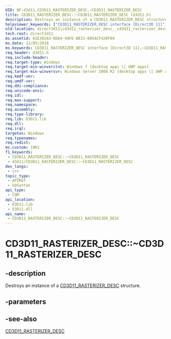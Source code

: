 ```yaml
---
UID: NF:d3d11.CD3D11_RASTERIZER_DESC.~CD3D11_RASTERIZER_DESC
title: CD3D11_RASTERIZER_DESC::~CD3D11_RASTERIZER_DESC (d3d11.h)
description: Destroys an instance of a CD3D11_RASTERIZER_DESC structure.
helpviewer_keywords: ["CD3D11_RASTERIZER_DESC interface [Direct3D 11]","~CD3D11_RASTERIZER_DESC destructor","CD3D11_RASTERIZER_DESC.~CD3D11_RASTERIZER_DESC","CD3D11_RASTERIZER_DESC::~CD3D11_RASTERIZER_DESC","CD3D11_RASTERIZER_DESC::~CD3D11_RASTERIZER_DESC()","d3d11/CD3D11_RASTERIZER_DESC::~CD3D11_RASTERIZER_DESC","direct3d11.cd3d11_rasterizer_desc__cd3d11_rasterizer_desc__destructor","~CD3D11_RASTERIZER_DESC","~CD3D11_RASTERIZER_DESC destructor [Direct3D 11]","~CD3D11_RASTERIZER_DESC destructor [Direct3D 11]","CD3D11_RASTERIZER_DESC interface"]
old-location: direct3d11\cd3d11_rasterizer_desc__cd3d11_rasterizer_desc__destructor.htm
tech.root: direct3d11
ms.assetid: 62E30263-6D64-49FE-B815-085ACF420F04
ms.date: 12/05/2018
ms.keywords: CD3D11_RASTERIZER_DESC interface [Direct3D 11],~CD3D11_RASTERIZER_DESC destructor, CD3D11_RASTERIZER_DESC.~CD3D11_RASTERIZER_DESC, CD3D11_RASTERIZER_DESC::~CD3D11_RASTERIZER_DESC, CD3D11_RASTERIZER_DESC::~CD3D11_RASTERIZER_DESC(), d3d11/CD3D11_RASTERIZER_DESC::~CD3D11_RASTERIZER_DESC, direct3d11.cd3d11_rasterizer_desc__cd3d11_rasterizer_desc__destructor, ~CD3D11_RASTERIZER_DESC, ~CD3D11_RASTERIZER_DESC destructor [Direct3D 11], ~CD3D11_RASTERIZER_DESC destructor [Direct3D 11],CD3D11_RASTERIZER_DESC interface
req.header: d3d11.h
req.include-header: 
req.target-type: Windows
req.target-min-winverclnt: Windows 7 [desktop apps \| UWP apps]
req.target-min-winversvr: Windows Server 2008 R2 [desktop apps \| UWP apps]
req.kmdf-ver: 
req.umdf-ver: 
req.ddi-compliance: 
req.unicode-ansi: 
req.idl: 
req.max-support: 
req.namespace: 
req.assembly: 
req.type-library: 
req.lib: D3D11.lib
req.dll: 
req.irql: 
targetos: Windows
req.typenames: 
req.redist: 
ms.custom: 19H1
f1_keywords:
 - CD3D11_RASTERIZER_DESC::~CD3D11_RASTERIZER_DESC
 - d3d11/CD3D11_RASTERIZER_DESC::~CD3D11_RASTERIZER_DESC
dev_langs:
 - c++
topic_type:
 - APIRef
 - kbSyntax
api_type:
 - COM
api_location:
 - D3D11.lib
 - D3D11.dll
api_name:
 - CD3D11_RASTERIZER_DESC::~CD3D11_RASTERIZER_DESC
---
```


# CD3D11_RASTERIZER_DESC::~CD3D11_RASTERIZER_DESC


## -description

Destroys an instance of a <a href="/previous-versions/windows/desktop/legacy/jj151654(v=vs.85)">CD3D11_RASTERIZER_DESC</a> structure.

## -parameters

## -see-also

<a href="/previous-versions/windows/desktop/legacy/jj151654(v=vs.85)">CD3D11_RASTERIZER_DESC</a>

